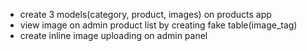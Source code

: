 * create 3 models(category, product, images) on products app
* view image on admin product list by creating fake table(image_tag)
* create inline image uploading on admin panel

